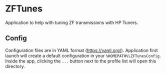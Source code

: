 # ZFTunes

Application to help with tuning ZF transmissions with HP Tuners.


## Config

Configuration files are in YAML format (https://yaml.org/). Application first launch will create a default configuration in your `%HOMEPATH%\ZFTunesConfig`. Inside the app, clicking the `...` button next to the profile list will open this directory.
